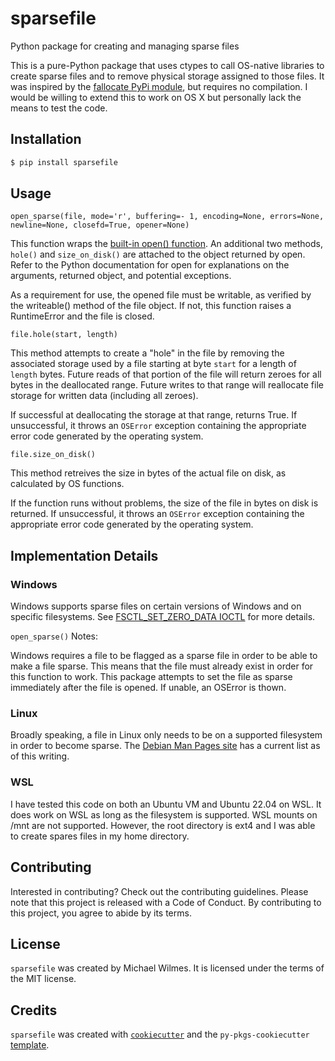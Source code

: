 # sparsefile
Python package for creating and managing sparse files

This is a pure-Python package that uses ctypes to call OS-native libraries to create sparse files and to remove physical storage assigned to those files. It was inspired by the [fallocate PyPi module](https://github.com/trbs/fallocate), but requires no compilation. I would be willing to extend this to work on OS X but personally lack the means to test the code.

## Installation

```bash
$ pip install sparsefile
```

## Usage
`open_sparse(file, mode='r', buffering=- 1, encoding=None, errors=None, newline=None, closefd=True, opener=None)`

This function wraps the [built-in open() function](https://docs.python.org/3/library/functions.html#open). An additional two methods, `hole()` and `size_on_disk()` are attached to the object returned by open. Refer to the Python documentation for open for explanations on the arguments, returned object, and potential exceptions.

As a requirement for use, the opened file must be writable, as verified by the writeable() method of the file object. If not, this function raises a RuntimeError and the file is closed.

`file.hole(start, length)`

This method attempts to create a "hole" in the file by removing the associated storage used by a file starting at byte `start` for a length of `length` bytes. Future reads of that portion of the file will return zeroes for all bytes in the deallocated range. Future writes to that range will reallocate file storage for written data (including all zeroes). 

If successful at deallocating the storage at that range, returns True. If unsuccessful, it throws an `OSError` exception containing the appropriate error code generated by the operating system.

`file.size_on_disk()`

This method retreives the size in bytes of the actual file on disk, as calculated by OS functions. 

If the function runs without problems, the size of the file in bytes on disk is returned. If unsuccessful, it throws an `OSError` exception containing the appropriate error code generated by the operating system.

## Implementation Details
### Windows
Windows supports sparse files on certain versions of Windows and on specific filesystems. See [FSCTL_SET_ZERO_DATA IOCTL](https://learn.microsoft.com/en-us/windows/win32/api/winioctl/ni-winioctl-fsctl_set_zero_data) for more details.

`open_sparse()` Notes:

Windows requires a file to be flagged as a sparse file in order to be able to make a file sparse. This means that the file must already exist in order for this function to work. This package attempts to set the file as sparse immediately after the file is opened. If unable, an OSError is thown.

### Linux
Broadly speaking, a file in Linux only needs to be on a supported filesystem in order to become sparse. The [Debian Man Pages site](https://manpages.debian.org/bookworm/manpages-dev/fallocate.2.en.html) has a current list as of this writing.

### WSL
I have tested this code on both an Ubuntu VM and Ubuntu 22.04 on WSL. It does work on WSL as long as the filesystem is supported. WSL mounts on /mnt are not supported. However, the root directory is ext4 and I was able to create spares files in my home directory.

## Contributing

Interested in contributing? Check out the contributing guidelines. Please note that this project is released with a Code of Conduct. By contributing to this project, you agree to abide by its terms.

## License

`sparsefile` was created by Michael Wilmes. It is licensed under the terms of the MIT license.

## Credits

`sparsefile` was created with [`cookiecutter`](https://cookiecutter.readthedocs.io/en/latest/) and the `py-pkgs-cookiecutter` [template](https://github.com/py-pkgs/py-pkgs-cookiecutter).
